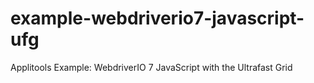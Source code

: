 # example-webdriverio7-javascript-ufg
Applitools Example: WebdriverIO 7 JavaScript with the Ultrafast Grid
